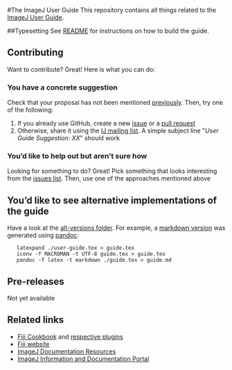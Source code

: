 #The ImageJ User Guide
This repository contains all things related to the [ImageJ User Guide](http://imagej.nih.gov/ij/docs/guide/).


##Typesetting
See [README](./README) for instructions on how to build the guide.


## Contributing
Want to contribute? Great! Here is what you can do:


### You have a concrete suggestion
Check that your proposal has not been mentioned [previously][issues]. Then, try one of the following:

  1. If you already use GitHub, create a new [issue][issues] or a [pull request][pulls]
  2. Otherwise, share it using the [IJ mailing list][list]. A simple subject line "_User Guide Suggestion: XX_" should work


### You’d like to help out but aren’t sure how
Looking for something to do? Great! Pick something that looks interesting from the [issues list][issues]. Then, use one of the approaches mentioned above


## You’d like to see alternative implementations of the guide
Have a look at the [alt-versions folder](./alt-versions/). For example, a [markdown version](./alt-versions/guide.md) was generated using [pandoc](http://johnmacfarlane.net/pandoc/):

       latexpand ./user-guide.tex > guide.tex
       iconv -f MACROMAN -t UTF-8 guide.tex > guide.tex
       pandoc -f latex -t markdown ./guide.tex > guide.md


## Pre-releases
Not yet available


## Related links
  - [Fiji Cookbook](http://fiji.sc/Cookbook) and [respective plugins](https://github.com/fiji/cookbook)
  - [Fiji website](http://fiji.sc/)
  - [ImageJ Documentation Resources](http://imagej.nih.gov/ij/docs/index.html)
  - [ImageJ Information and Documentation Portal](http://imagejdocu.tudor.lu)


[pulls]: https://github.com/tferr/IJ-guide/pulls
[issues]: https://github.com/tferr/IJ-guide/issues
[list]: https://list.nih.gov/cgi-bin/wa.exe?A0=IMAGEJ
